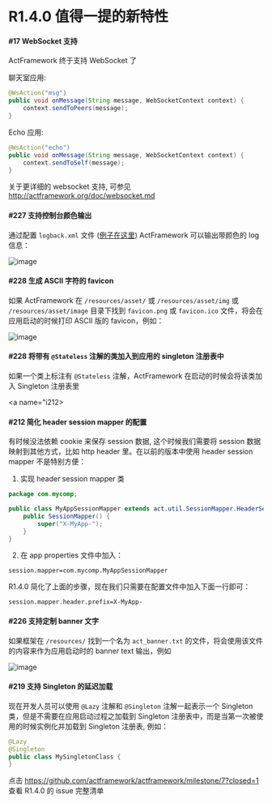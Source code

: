 # R1.4.0 值得一提的新特性

<a name="i17"></a>
#### #17 WebSocket 支持

ActFramework 终于支持 WebSocket 了

聊天室应用:

```java
@WsAction("msg")
public void onMessage(String message, WebSocketContext context) {
    context.sendToPeers(message);
}
```

Echo 应用:

```java
@WsAction("echo")
public void onMessage(String message, WebSocketContext context) {
    context.sendToSelf(message);
}
```

关于更详细的 websocket 支持, 可参见 http://actframework.org/doc/websocket.md

<a name="i227"></a>
#### #227 支持控制台颜色输出

通过配置 `logback.xml` 文件 ([例子在这里](https://gist.github.com/greenlaw110/ac76d69df802dc7da5d2315e0e8df954)) ActFramework 可以输出带颜色的 log 信息：

![image](https://user-images.githubusercontent.com/216930/27064441-b4fa45ba-503a-11e7-859a-cb5456c7bb40.png)

<a name="i228"></a>
#### #228 生成 ASCII 字符的 favicon

如果 ActFramework 在 `/resources/asset/` 或 `/resources/asset/img` 或 `/resources/asset/image` 目录下找到 `favicon.png` 或 `favicon.ico` 文件，将会在应用启动的时候打印 ASCII 版的 favicon，例如：

![image](https://user-images.githubusercontent.com/216930/27064721-27e0fe10-503c-11e7-95fc-2c5004f84672.png)

<a name="i220"></a>
#### #228 将带有 `@Stateless` 注解的类加入到应用的 singleton 注册表中

如果一个类上标注有 `@Stateless` 注解，ActFramework 在启动的时候会将该类加入 Singleton 注册表里

<a name="i212></a>
#### #212 简化 header session mapper 的配置

有时候没法依赖 cookie 来保存 session 数据, 这个时候我们需要将 session 数据映射到其他方式，比如 http header 里。在以前的版本中使用 header session mapper 不是特别方便：

1. 实现 header session mapper 类

```java
package com.mycomp;

public class MyAppSessionMapper extends act.util.SessionMapper.HeaderSessionMapper {
    public SessionMapper() {
        super("X-MyApp-");
    }
}
```

2. 在 app properties 文件中加入：

```
session.mapper=com.mycomp.MyAppSessionMapper
```

R1.4.0 简化了上面的步骤，现在我们只需要在配置文件中加入下面一行即可：

```
session.mapper.header.prefix=X-MyApp-
```

<a name="i226"></a>
#### #226 支持定制 banner 文字

如果框架在 `/resources/` 找到一个名为 `act_banner.txt` 的文件，将会使用该文件的内容来作为应用启动时的 banner text 输出，例如

![image](https://user-images.githubusercontent.com/216930/27065574-6ff589aa-5041-11e7-8806-1c2c76e7d996.png)

<a name="i219"></a>
#### #219 支持 Singleton 的延迟加载

现在开发人员可以使用 `@Lazy` 注解和 `@Singleton` 注解一起表示一个 Singleton 类，但是不需要在应用启动过程之加载到 Singleton 注册表中，而是当第一次被使用的时候实例化并加载到 Singleton 注册表, 例如：

```java
@Lazy
@Singleton
public class MySingletonClass {
}
```

点击 https://github.com/actframework/actframework/milestone/7?closed=1 查看 R1.4.0 的 issue 完整清单

